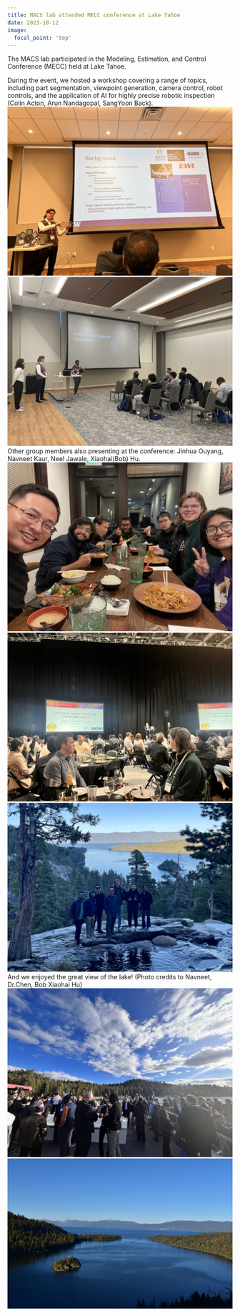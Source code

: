 ```yaml
---
title: MACS lab attended MECC conference at Lake Tahoe
date: 2023-10-12
image:
  focal_point: 'top'
---
```


The MACS lab participated in the Modeling, Estimation, and Control Conference (MECC) held at Lake Tahoe. 

<!--more-->
During the event, we hosted a workshop covering a range of topics, including part segmentation, viewpoint generation, camera control, robot controls, and the application of AI for highly precise robotic inspection (Colin Acton, Arun Nandagopal, SangYoon Back).
![ \label{fig:23-10-12-MECC1}](./Figures/23-10-12-MECC1.jpg)
![ \label{fig:23-10-12-MECC2}](./Figures/23-10-12-MECC2.jpeg)
Other group members also presenting at the conference: Jinhua Ouyang, Navneet Kaur, Neel Jawale, Xiaohai(Bob) Hu.
![ \label{fig:23-10-12-MECC1}](./Figures/23-10-12-MECC3.jpeg)
![ \label{fig:23-10-12-MECC1}](./Figures/23-10-12-MECC4.jpg)
![ \label{fig:23-10-12-MECC1}](./Figures/23-10-12-MECC5.jpeg)
And we enjoyed the great view of the lake! (Photo credits to Navneet, Dr.Chen, Bob Xiaohai Hu)
![ \label{fig:23-10-12-MECC1}](./Figures/23-10-12-MECC6.jpg)
![ \label{fig:23-10-12-MECC1}](./Figures/23-10-12-MECC7.jpg)